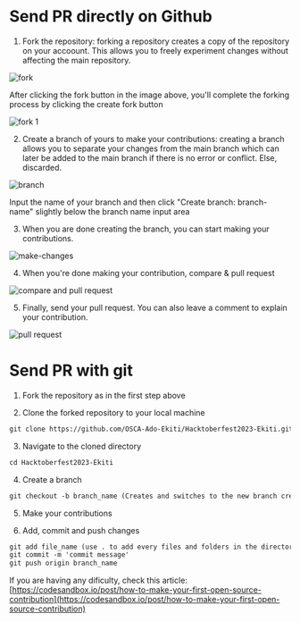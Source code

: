 # Send PR directly on Github

1. Fork the repository: forking a repository creates a copy of the repository on your accoount. This allows you to freely experiment changes without affecting the main repository.

![fork](https://github.com/Elijah699/Hacktoberfest2023-Ekiti/assets/66225920/f6ecaa01-1fa5-4859-b339-7710513197f2)


After clicking the fork button in the image above, you'll complete the forking process by clicking the create fork button

![fork 1](https://github.com/Elijah699/Hacktoberfest2023-Ekiti/assets/66225920/05e31c17-f4d6-4a8b-b362-afb6cb4edece)


2. Create a branch of yours to make your contributions: creating a branch allows you to separate your changes from the main branch which can later be added to the main branch if there is no error or conflict. Else, discarded.

![branch](https://github.com/Elijah699/Hacktoberfest2023-Ekiti/assets/66225920/81897745-9ace-42d9-baf8-05699ce0619b)

Input the name of your branch and then click "Create branch: branch-name" slightly below the branch name input area

3. When you are done creating the branch, you can start making your contributions.

![make-changes](https://github.com/Elijah699/Hacktoberfest2023-Ekiti/assets/66225920/70f30266-2ed3-4027-9964-d509cbad79c4)


4. When you're done making your contribution, compare & pull request

![compare and pull request](https://github.com/Elijah699/Hacktoberfest2023-Ekiti/assets/66225920/dd7c74a5-978f-4491-8201-5239715337f8)

5. Finally, send your pull request.
   You can also leave a comment to explain your contribution.

![pull request](https://github.com/Elijah699/Hacktoberfest2023-Ekiti/assets/66225920/b39bf955-bd41-4912-9044-d1ecb9e61c62)


# Send PR with git

1. Fork the repository as in the first step above

2. Clone the forked repository to your local machine

```markdown
git clone https://github.com/OSCA-Ado-Ekiti/Hacktoberfest2023-Ekiti.git
```

3. Navigate to the cloned directory

```markdown
cd Hacktoberfest2023-Ekiti
```

4. Create a branch

```markdown
git checkout -b branch_name (Creates and switches to the new branch created)
```

5. Make your contributions

6. Add, commit and push changes

```markdown
git add file_name (use . to add every files and folders in the directory)
git commit -m 'commit message'
git push origin branch_name
```

If you are having any dificulty, check this article: [https://codesandbox.io/post/how-to-make-your-first-open-source-contribution](https://codesandbox.io/post/how-to-make-your-first-open-source-contribution)
